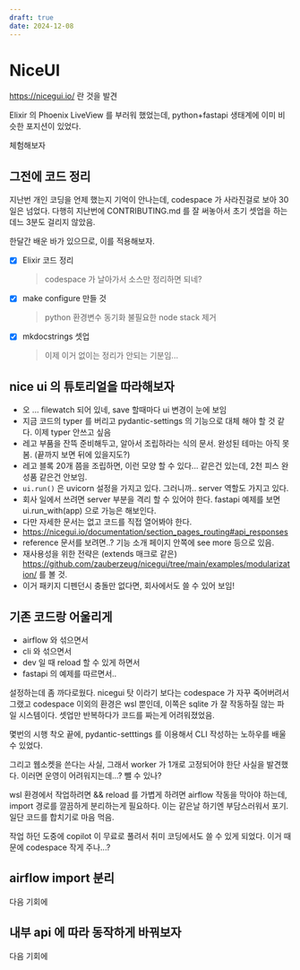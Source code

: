 ```yaml
---
draft: true
date: 2024-12-08
---
```


# NiceUI

https://nicegui.io/ 란 것을 발견

Elixir 의 Phoenix LiveView 를 부러워 했었는데, python+fastapi 생태계에 이미 비슷한 포지션이 있었다.

체험해보자

## 그전에 코드 정리

지난번 개인 코딩을 언제 했는지 기억이 안나는데, codespace 가 사라진걸로 보아 30일은 넘었다.
다행히 지난번에 CONTRIBUTING.md 를 잘 써놓아서 초기 셋업을 하는데느 3분도 걸리지 않았음.

한달간 배운 바가 있으므로, 이를 적용해보자.

- [x] Elixir 코드 정리
  > codespace 가 날아가서 소스만 정리하면 되네?
- [x] make configure 만들 것
  > python 환경변수 동기화
  > 불필요한 node stack 제거
- [x] mkdocstrings 셋업
  > 이제 이거 없이는 정리가 안되는 기분임...


## nice ui 의 튜토리얼을 따라해보자

- 오 ... filewatch 되어 있네, save 할때마다 ui 변경이 눈에 보임
- 지금 코드의 typer 를 버리고 pydantic-settings 의 기능으로 대체 해야 할 것 같다. 이제 typer 안쓰고 싶음
- 레고 부품을 잔뜩 준비해두고, 알아서 조립하라는 식의 문서. 완성된 테마는 아직 못 봄. (끝까지 보면 뒤에 있을지도?)
- 레고 블록 20개 쯤을 조립하면, 이런 모양 할 수 있다... 같은건 있는데, 2천 피스 완성품 같은건 안보임.
- `ui.run()` 은 uvicorn 설정을 가지고 있다. 그러니까.. server 역할도 가지고 있다.
- 회사 일에서 쓰려면 server 부분을 격리 할 수 있어야 한다. fastapi 예제를 보면 ui.run_with(app) 으로 가능은 해보인다.
- 다만 자세한 문서는 없고 코드를 직접 열어봐야 한다.
- https://nicegui.io/documentation/section_pages_routing#api_responses
- reference 문서를 보려면..? 기능 소개 페이지 안쪽에 see more 등으로 있음.
- 재사용성을 위한 전략은 (extends 매크로 같은) https://github.com/zauberzeug/nicegui/tree/main/examples/modularization/ 를 볼 것.
- 이거 패키지 디펜던시 충돌만 없다면, 회사에서도 쓸 수 있어 보임!

## 기존 코드랑 어울리게
- airflow 와 섞으면서
- cli 와 섞으면서
- dev 일 때 reload 할 수 있게 하면서
- fastapi 의 예제를 따르면서..

설정하는데 좀 까다로웠다.
nicegui 탓 이라기 보다는 codespace 가 자꾸 죽어버려서 그랬고
codespace 이외의 환경은 wsl 뿐인데, 이쪽은 sqlite 가 잘 작동하질 않는 파일 시스템이다.
셋업만 반복하다가 코드를 짜는게 어려워졌었음.

몇번의 시행 착오 끝에, 
pydantic-setttings 를 이용해서 CLI 작성하는 노하우를 배울 수 있었다.

그리고 웹소켓을 쓴다는 사실, 그래서 worker 가 1개로 고정되어야 한단 사실을 발견했다. 이러면 운영이 어려워지는데...? 뺄 수 있나?

wsl 환경에서 작업하려면 && reload 를 가볍게 하려면 airflow 작동을 막아야 하는데, import 경로를 깔끔하게 분리하는게 필요하다.
이는 같은날 하기엔 부담스러워서 포기. 일단 코드를 합치기로 마음 먹음.

작업 하던 도중에 copilot 이 무료로 풀려서 취미 코딩에서도 쓸 수 있게 되었다.
이거 때문에 codespace 작게 주나...?

## airflow import 분리

다음 기회에

## 내부 api 에 따라 동작하게 바꿔보자

다음 기회에